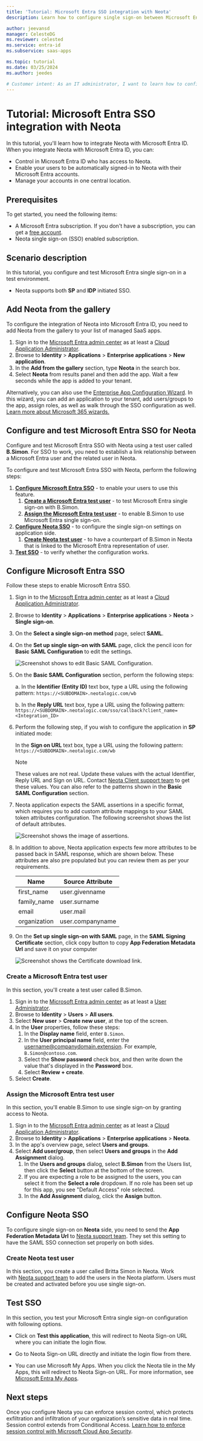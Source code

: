```yaml
---
title: 'Tutorial: Microsoft Entra SSO integration with Neota'
description: Learn how to configure single sign-on between Microsoft Entra ID and Neota.

author: jeevansd
manager: CelesteDG
ms.reviewer: celested
ms.service: entra-id
ms.subservice: saas-apps

ms.topic: tutorial
ms.date: 03/25/2024
ms.author: jeedes

# Customer intent: As an IT administrator, I want to learn how to configure single sign-on between Microsoft Entra ID and Neota so that I can control who has access to Neota, enable automatic sign-in with Microsoft Entra accounts, and manage my accounts in one central location.
---
```

# Tutorial: Microsoft Entra SSO integration with Neota

In this tutorial, you'll learn how to integrate Neota with Microsoft Entra ID. When you integrate Neota with Microsoft Entra ID, you can:

* Control in Microsoft Entra ID who has access to Neota.
* Enable your users to be automatically signed-in to Neota with their Microsoft Entra accounts.
* Manage your accounts in one central location.

## Prerequisites

To get started, you need the following items:

* A Microsoft Entra subscription. If you don't have a subscription, you can get a [free account](https://azure.microsoft.com/free/).
* Neota single sign-on (SSO) enabled subscription.

## Scenario description

In this tutorial, you configure and test Microsoft Entra single sign-on in a test environment.

* Neota supports both **SP** and **IDP** initiated SSO.

## Add Neota from the gallery

To configure the integration of Neota into Microsoft Entra ID, you need to add Neota from the gallery to your list of managed SaaS apps.

1. Sign in to the [Microsoft Entra admin center](https://entra.microsoft.com) as at least a [Cloud Application Administrator](~/identity/role-based-access-control/permissions-reference.md#cloud-application-administrator).
1. Browse to **Identity** > **Applications** > **Enterprise applications** > **New application**.
1. In the **Add from the gallery** section, type **Neota** in the search box.
1. Select **Neota** from results panel and then add the app. Wait a few seconds while the app is added to your tenant.

 Alternatively, you can also use the [Enterprise App Configuration Wizard](https://portal.office.com/AdminPortal/home?Q=Docs#/azureadappintegration). In this wizard, you can add an application to your tenant, add users/groups to the app, assign roles, as well as walk through the SSO configuration as well. [Learn more about Microsoft 365 wizards.](/microsoft-365/admin/misc/azure-ad-setup-guides)

<a name='configure-and-test-azure-ad-sso-for-neota-studio'></a>

## Configure and test Microsoft Entra SSO for Neota

Configure and test Microsoft Entra SSO with Neota using a test user called **B.Simon**. For SSO to work, you need to establish a link relationship between a Microsoft Entra user and the related user in Neota.

To configure and test Microsoft Entra SSO with Neota, perform the following steps:

1. **[Configure Microsoft Entra SSO](#configure-azure-ad-sso)** - to enable your users to use this feature.
    1. **[Create a Microsoft Entra test user](#create-an-azure-ad-test-user)** - to test Microsoft Entra single sign-on with B.Simon.
    1. **[Assign the Microsoft Entra test user](#assign-the-azure-ad-test-user)** - to enable B.Simon to use Microsoft Entra single sign-on.
1. **[Configure Neota SSO](#configure-neota-sso)** - to configure the single sign-on settings on application side.
    1. **[Create Neota test user](#create-neota-test-user)** - to have a counterpart of B.Simon in Neota that is linked to the Microsoft Entra representation of user.
1. **[Test SSO](#test-sso)** - to verify whether the configuration works.

<a name='configure-azure-ad-sso'></a>

## Configure Microsoft Entra SSO

Follow these steps to enable Microsoft Entra SSO.

1. Sign in to the [Microsoft Entra admin center](https://entra.microsoft.com) as at least a [Cloud Application Administrator](~/identity/role-based-access-control/permissions-reference.md#cloud-application-administrator).
1. Browse to **Identity** > **Applications** > **Enterprise applications** > **Neota** > **Single sign-on**.
1. On the **Select a single sign-on method** page, select **SAML**.
1. On the **Set up single sign-on with SAML** page, click the pencil icon for **Basic SAML Configuration** to edit the settings.

   ![Screenshot shows to edit Basic SAML Configuration.](common/edit-urls.png "Basic Configuration")

1. On the **Basic SAML Configuration** section, perform the following steps:

    a. In the **Identifier (Entity ID)** text box, type a URL using the following pattern:
    `https://<SUBDOMAIN>.neotalogic.com/wb`

	b. In the **Reply URL** text box, type a URL using the following pattern:
    `https://<SUBDOMAIN>.neotalogic.com/sso/callback?client_name=<Integration_ID>`

1. Perform the following step, if you wish to configure the application in **SP** initiated mode:

    In the **Sign on URL** text box, type a URL using the following pattern:
    `https://<SUBDOMAIN>.neotalogic.com/wb`

	> [!NOTE]
	> These values are not real. Update these values with the actual Identifier, Reply URL and Sign on URL. Contact [Neota Client support team](https://neota.com/contact) to get these values. You can also refer to the patterns shown in the **Basic SAML Configuration** section.

1. Neota application expects the SAML assertions in a specific format, which requires you to add custom attribute mappings to your SAML token attributes configuration. The following screenshot shows the list of default attributes.

	![Screenshot shows the image of assertions.](common/default-attributes.png "Image")

1. In addition to above, Neota application expects few more attributes to be passed back in SAML response, which are shown below. These attributes are also pre populated but you can review them as per your requirements.
	
	| Name |  Source Attribute|
	| -------- | --------- |
    | first_name | user.givenname |
    | family_name | user.surname |
    | email | user.mail |
    | organization | user.companyname |

1. On the **Set up single sign-on with SAML** page, in the **SAML Signing Certificate** section, click copy button to copy **App Federation Metadata Url** and save it on your computer

    ![Screenshot shows the Certificate download link.](common/copy-metadataurl.png "Certificate")  

<a name='create-an-azure-ad-test-user'></a>

### Create a Microsoft Entra test user 

In this section, you'll create a test user called B.Simon.

1. Sign in to the [Microsoft Entra admin center](https://entra.microsoft.com) as at least a [User Administrator](~/identity/role-based-access-control/permissions-reference.md#user-administrator).
1. Browse to **Identity** > **Users** > **All users**.
1. Select **New user** > **Create new user**, at the top of the screen.
1. In the **User** properties, follow these steps:
   1. In the **Display name** field, enter `B.Simon`.  
   1. In the **User principal name** field, enter the username@companydomain.extension. For example, `B.Simon@contoso.com`.
   1. Select the **Show password** check box, and then write down the value that's displayed in the **Password** box.
   1. Select **Review + create**.
1. Select **Create**.

<a name='assign-the-azure-ad-test-user'></a>

### Assign the Microsoft Entra test user

In this section, you'll enable B.Simon to use single sign-on by granting access to Neota.

1. Sign in to the [Microsoft Entra admin center](https://entra.microsoft.com) as at least a [Cloud Application Administrator](~/identity/role-based-access-control/permissions-reference.md#cloud-application-administrator).
1. Browse to **Identity** > **Applications** > **Enterprise applications** > **Neota**.
1. In the app's overview page, select **Users and groups**.
1. Select **Add user/group**, then select **Users and groups** in the **Add Assignment** dialog.
   1. In the **Users and groups** dialog, select **B.Simon** from the Users list, then click the **Select** button at the bottom of the screen.
   1. If you are expecting a role to be assigned to the users, you can select it from the **Select a role** dropdown. If no role has been set up for this app, you see "Default Access" role selected.
   1. In the **Add Assignment** dialog, click the **Assign** button.

## Configure Neota SSO

To configure single sign-on on **Neota** side, you need to send the **App Federation Metadata Url** to [Neota support team](https://neota.com/contact). They set this setting to have the SAML SSO connection set properly on both sides.

### Create Neota test user

In this section, you create a user called Britta Simon in Neota. Work with [Neota support team](https://neota.com/contact) to add the users in the Neota platform. Users must be created and activated before you use single sign-on.

## Test SSO

In this section, you test your Microsoft Entra single sign-on configuration with following options. 

* Click on **Test this application**, this will redirect to Neota Sign-on URL where you can initiate the login flow. 

* Go to Neota Sign-on URL directly and initiate the login flow from there.

* You can use Microsoft My Apps. When you click the Neota tile in the My Apps, this will redirect to Neota Sign-on URL. For more information, see [Microsoft Entra My Apps](/azure/active-directory/manage-apps/end-user-experiences#azure-ad-my-apps).

## Next steps

Once you configure Neota you can enforce session control, which protects exfiltration and infiltration of your organization’s sensitive data in real time. Session control extends from Conditional Access. [Learn how to enforce session control with Microsoft Cloud App Security](/cloud-app-security/proxy-deployment-aad).
